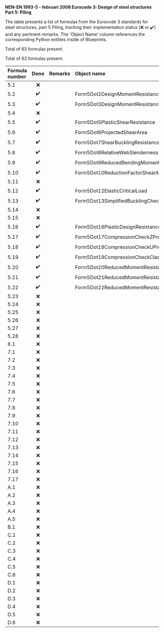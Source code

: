 **NEN-EN 1993-5 - februari 2008
Eurocode 3: Design of steel structures
Part 5: Piling**

The table presents a list of formulas from the Eurocode 3 standards for steel structures, part 5 Piling, tracking their implementation status
(:x: or :heavy_check_mark:) and any pertinent remarks. The 'Object Name' column references the corresponding Python entities inside of Blueprints.

Total of 63 formulas present.

Total of 63 formulas present.

| Formula number |        Done        | Remarks | Object name                                      |
|:---------------|:------------------:|:--------|:-------------------------------------------------|
| 5.1            |        :x:         |         |                                                  |
| 5.2            | :heavy_check_mark: |         | Form5Dot2DesignMomentResistanceClass1Or2         |
| 5.3            | :heavy_check_mark: |         | Form5Dot3DesignMomentResistanceClass3            |
| 5.4            |        :x:         |         |                                                  |
| 5.5            | :heavy_check_mark: |         | Form5Dot5PlasticShearResistance                  |
| 5.6            | :heavy_check_mark: |         | Form5Dot6ProjectedShearArea                      |
| 5.7            | :heavy_check_mark: |         | Form5Dot7ShearBucklingResistance                 |
| 5.8            | :heavy_check_mark: |         | Form5Dot8RelativeWebSlenderness                  |
| 5.9            | :heavy_check_mark: |         | Form5Dot9ReducedBendingMomentResistance          |
| 5.10           | :heavy_check_mark: |         | Form5Dot10ReductionFactorShearArea               |
| 5.11           |        :x:         |         |                                                  |
| 5.12           | :heavy_check_mark: |         | Form5Dot12ElasticCriticalLoad                    |
| 5.13           | :heavy_check_mark: |         | Form5Dot13SimplifiedBucklingCheck                |
| 5.14           |        :x:         |         |                                                  |
| 5.15           |        :x:         |         |                                                  |
| 5.16           | :heavy_check_mark: |         | Form5Dot16PlasticDesignResistance                |
| 5.17           | :heavy_check_mark: |         | Form5Dot17CompressionCheckZProfilesClass1And2    |
| 5.18           | :heavy_check_mark: |         | Form5Dot18CompressionCheckUProfilesClass1And2    |
| 5.19           | :heavy_check_mark: |         | Form5Dot19CompressionCheckClass3Profiles         |
| 5.20           | :heavy_check_mark: |         | Form5Dot20ReducedMomentResistanceClass2ZProfiles |
| 5.21           | :heavy_check_mark: |         | Form5Dot21ReducedMomentResistanceClass2UProfiles |
| 5.22           | :heavy_check_mark: |         | Form5Dot22ReducedMomentResistanceClass3          |
| 5.23           |        :x:         |         |                                                  |
| 5.24           |        :x:         |         |                                                  |
| 5.25           |        :x:         |         |                                                  |
| 5.26           |        :x:         |         |                                                  |
| 5.27           |        :x:         |         |                                                  |
| 5.28           |        :x:         |         |                                                  |
| 6.1            |        :x:         |         |                                                  |
| 7.1            |        :x:         |         |                                                  |
| 7.2            |        :x:         |         |                                                  |
| 7.3            |        :x:         |         |                                                  |
| 7.4            |        :x:         |         |                                                  |
| 7.5            |        :x:         |         |                                                  |
| 7.6            |        :x:         |         |                                                  |
| 7.7            |        :x:         |         |                                                  |
| 7.8            |        :x:         |         |                                                  |
| 7.9            |        :x:         |         |                                                  |
| 7.10           |        :x:         |         |                                                  |
| 7.11           |        :x:         |         |                                                  |
| 7.12           |        :x:         |         |                                                  |
| 7.13           |        :x:         |         |                                                  |
| 7.14           |        :x:         |         |                                                  |
| 7.15           |        :x:         |         |                                                  |
| 7.16           |        :x:         |         |                                                  |
| 7.17           |        :x:         |         |                                                  |
| A.1            |        :x:         |         |                                                  |
| A.2            |        :x:         |         |                                                  |
| A.3            |        :x:         |         |                                                  |
| A.4            |        :x:         |         |                                                  |
| A.5            |        :x:         |         |                                                  |
| B.1            |        :x:         |         |                                                  |
| C.1            |        :x:         |         |                                                  |
| C.2            |        :x:         |         |                                                  |
| C.3            |        :x:         |         |                                                  |
| C.4            |        :x:         |         |                                                  |
| C.5            |        :x:         |         |                                                  |
| C.6            |        :x:         |         |                                                  |
| D.1            |        :x:         |         |                                                  |
| D.2            |        :x:         |         |                                                  |
| D.3            |        :x:         |         |                                                  |
| D.4            |        :x:         |         |                                                  |
| D.5            |        :x:         |         |                                                  |
| D.6            |        :x:         |         |                                                  |
